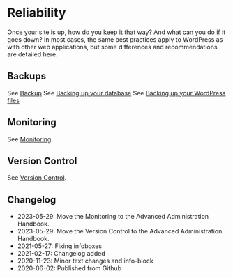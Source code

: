 # Reliability

Once your site is up, how do you keep it that way? And what can you do if it goes down? In most cases, the same best practices apply to WordPress as with other web applications, but some differences and recommendations are detailed here.

## Backups

See [Backup](https://developer.wordpress.org/advanced-administration/security/backup/)
See [Backing up your database](https://developer.wordpress.org/advanced-administration/security/backup/database/)
See [Backing up your WordPress files](https://developer.wordpress.org/advanced-administration/security/backup/files/)

## Monitoring

See [Monitoring](https://developer.wordpress.org/advanced-administration/security/monitoring/).

## Version Control

See [Version Control](https://developer.wordpress.org/advanced-administration/debug/version-control/).

## Changelog

- 2023-05-29: Move the Monitoring to the Advanced Administration Handbook.
- 2023-05-29: Move the Version Control to the Advanced Administration Handbook.
- 2021-05-27: Fixing infoboxes
- 2021-02-17: Changelog added
- 2020-11-23: Minor text changes and info-block
- 2020-06-02: Published from Github
